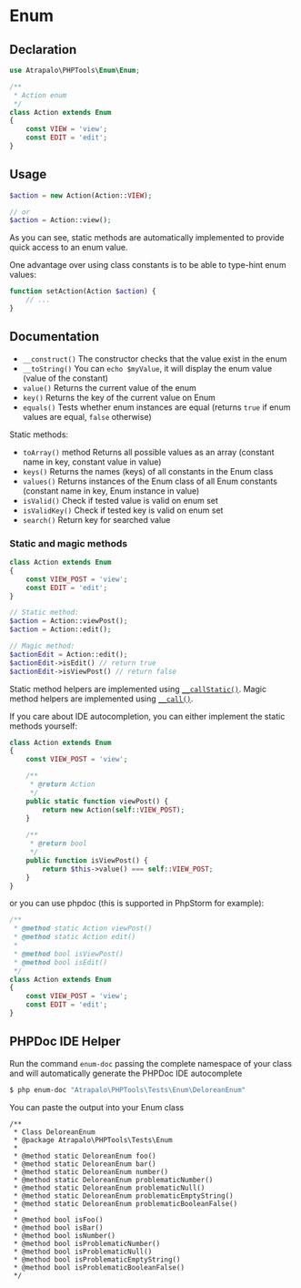 # Enum

## Declaration

```php
use Atrapalo\PHPTools\Enum\Enum;

/**
 * Action enum
 */
class Action extends Enum
{
    const VIEW = 'view';
    const EDIT = 'edit';
}
```


## Usage

```php
$action = new Action(Action::VIEW);

// or
$action = Action::view();
```

As you can see, static methods are automatically implemented to provide quick access to an enum value.

One advantage over using class constants is to be able to type-hint enum values:

```php
function setAction(Action $action) {
    // ...
}
```

## Documentation

- `__construct()` The constructor checks that the value exist in the enum
- `__toString()` You can `echo $myValue`, it will display the enum value (value of the constant)
- `value()` Returns the current value of the enum
- `key()` Returns the key of the current value on Enum
- `equals()` Tests whether enum instances are equal (returns `true` if enum values are equal, `false` otherwise)

Static methods:

- `toArray()` method Returns all possible values as an array (constant name in key, constant value in value)
- `keys()` Returns the names (keys) of all constants in the Enum class
- `values()` Returns instances of the Enum class of all Enum constants (constant name in key, Enum instance in value)
- `isValid()` Check if tested value is valid on enum set
- `isValidKey()` Check if tested key is valid on enum set
- `search()` Return key for searched value

### Static and magic methods

```php
class Action extends Enum
{
    const VIEW_POST = 'view';
    const EDIT = 'edit';
}

// Static method:
$action = Action::viewPost();
$action = Action::edit();

// Magic method:
$actionEdit = Action::edit();
$actionEdit->isEdit() // return true 
$actionEdit->isViewPost() // return false 
```

Static method helpers are implemented using [`__callStatic()`](http://php.net/manual/en/language.oop5.overloading.php#object.callstatic).
Magic method helpers are implemented using [`__call()`](http://php.net/manual/en/language.oop5.overloading.php#object.call).

If you care about IDE autocompletion, you can either implement the static methods yourself:

```php
class Action extends Enum
{
    const VIEW_POST = 'view';

    /**
     * @return Action
     */
    public static function viewPost() {
        return new Action(self::VIEW_POST);
    }
    
    /**
     * @return bool
     */
    public function isViewPost() {
        return $this->value() === self::VIEW_POST;
    }
}
```

or you can use phpdoc (this is supported in PhpStorm for example):

```php
/**
 * @method static Action viewPost()
 * @method static Action edit()
 *
 * @method bool isViewPost()
 * @method bool isEdit()
 */
class Action extends Enum
{
    const VIEW_POST = 'view';
    const EDIT = 'edit';
}
```

## PHPDoc IDE Helper

Run the command `enum-doc` passing the complete namespace of your class and will automatically generate the PHPDoc IDE autocomplete

```bash
$ php enum-doc "Atrapalo\PHPTools\Tests\Enum\DeloreanEnum"
```

You can paste the output into your Enum class  

```text
/**
 * Class DeloreanEnum
 * @package Atrapalo\PHPTools\Tests\Enum
 * 
 * @method static DeloreanEnum foo()
 * @method static DeloreanEnum bar()
 * @method static DeloreanEnum number()
 * @method static DeloreanEnum problematicNumber()
 * @method static DeloreanEnum problematicNull()
 * @method static DeloreanEnum problematicEmptyString()
 * @method static DeloreanEnum problematicBooleanFalse()
 * 
 * @method bool isFoo()
 * @method bool isBar()
 * @method bool isNumber()
 * @method bool isProblematicNumber()
 * @method bool isProblematicNull()
 * @method bool isProblematicEmptyString()
 * @method bool isProblematicBooleanFalse()
 */

```